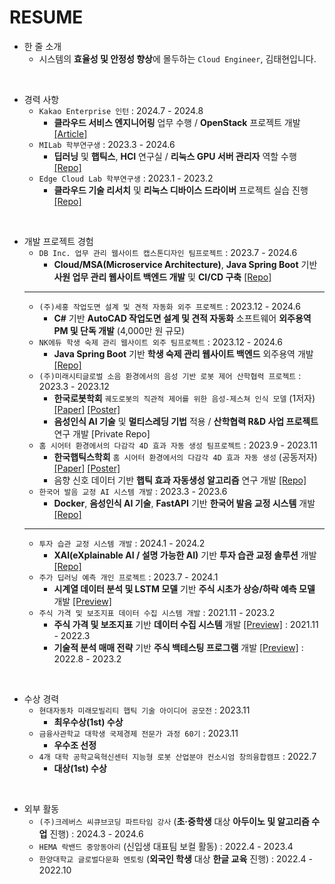 # RESUME

- 한 줄 소개
  - 시스템의 **효율성 및 안정성 향상**에 몰두하는 `Cloud Engineer`, 김태현입니다.

<br/>

- 경력 사항
  - `Kakao Enterprise 인턴` : 2024.7 - 2024.8
    - **클라우드 서비스 엔지니어링** 업무 수행 / **OpenStack** 프로젝트 개발 [[Article]](https://biz.chosun.com/it-science/ict/2024/09/04/RLLXETAVNVBVRKU6FS7E2PD5MM/?utm_source=naver&utm_medium=original&utm_campaign=biz)
  - `MILab 학부연구생` : 2023.3 - 2024.6
    - **딥러닝** 및 **햅틱스**, **HCI** 연구실 / **리눅스 GPU 서버 관리자** 역할 수행 [[Repo]](https://github.com/DevTae/MILabLinuxScripts)
  - `Edge Cloud Lab 학부연구생` : 2023.1 - 2023.2
    - **클라우드 기술 리서치** 및 **리눅스 디바이스 드라이버** 프로젝트 실습 진행 [[Repo]](https://github.com/DevTae/Linux-Device-Driver)

<br/>

- 개발 프로젝트 경험
  - `DB Inc. 업무 관리 웹사이트 캡스톤디자인 팀프로젝트` : 2023.7 - 2024.6
    - **Cloud/MSA(Microservice Architecture)**, **Java Spring Boot** 기반 **사원 업무 관리 웹사이트 백엔드 개발** 및 **CI/CD 구축** [[Repo]](https://github.com/DB-Inc-Capstone)
  -----
  - `(주)세홍 작업도면 설계 및 견적 자동화 외주 프로젝트` : 2023.12 - 2024.6
    - **C#** 기반 **AutoCAD 작업도면 설계 및 견적 자동화** 소프트웨어 **외주용역 PM 및 단독 개발** (4,000만 원 규모)
  - `NK에듀 학생 숙제 관리 웹사이트 외주 팀프로젝트` : 2023.12 - 2024.6
    - **Java Spring Boot** 기반 **학생 숙제 관리 웹사이트 백엔드** 외주용역 개발 [[Repo]](https://github.com/NKdevelop1/NK_develop_back)
  - `(주)미래시티글로벌 소음 환경에서의 음성 기반 로봇 제어 산학협력 프로젝트` : 2023.3 - 2023.12
    - **한국로봇학회** `궤도로봇의 직관적 제어를 위한 음성-제스쳐 인식 모델` (1저자) [[Paper]](https://github.com/DevTae/MILabPaper/blob/main/%5B%EB%85%BC%EB%AC%B8%EC%B4%88%EB%A1%9D%5D%20%EA%B6%A4%EB%8F%84%EB%A1%9C%EB%B4%87%EC%9D%98%20%EC%A7%81%EA%B4%80%EC%A0%81%20%EC%A0%9C%EC%96%B4%EB%A5%BC%20%EC%9C%84%ED%95%9C%20%EC%9D%8C%EC%84%B1-%EC%A0%9C%EC%8A%A4%EC%B3%90%20%EC%9D%B8%EC%8B%9D%20%EB%AA%A8%EB%8D%B8.pdf) [[Poster]](https://github.com/DevTae/MILabPaper/blob/main/%5B%ED%8F%AC%EC%8A%A4%ED%84%B0%5D%20%EA%B6%A4%EB%8F%84%EB%A1%9C%EB%B4%87%EC%9D%98%20%EC%A7%81%EA%B4%80%EC%A0%81%20%EC%A0%9C%EC%96%B4%EB%A5%BC%20%EC%9C%84%ED%95%9C%20%EC%9D%8C%EC%84%B1-%EC%A0%9C%EC%8A%A4%EC%B3%90%20%EC%9D%B8%EC%8B%9D%20%EB%AA%A8%EB%8D%B8.pdf)
    - **음성인식 AI 기술** 및 **멀티스레딩 기법** 적용 / **산학협력 R&D 사업 프로젝트** 연구 개발 [Private Repo]
  - `홈 시어터 환경에서의 다감각 4D 효과 자동 생성 팀프로젝트` : 2023.9 - 2023.11
    - **한국햅틱스학회** `홈 시어터 환경에서의 다감각 4D 효과 자동 생성` (공동저자) [[Paper]](https://github.com/DevTae/MILabPaper/blob/main/%5B%EB%85%BC%EB%AC%B8%EC%B4%88%EB%A1%9D%5D%20%ED%99%88%20%EC%8B%9C%EC%96%B4%ED%84%B0%20%ED%99%98%EA%B2%BD%EC%97%90%EC%84%9C%EC%9D%98%20%EB%8B%A4%EA%B0%90%EA%B0%81%204D%20%ED%9A%A8%EA%B3%BC%20%EC%9E%90%EB%8F%99%20%EC%83%9D%EC%84%B1.pdf) [[Poster]](https://github.com/DevTae/MILabPaper/blob/main/%5B%ED%8F%AC%EC%8A%A4%ED%84%B0%5D%20%ED%99%88%20%EC%8B%9C%EC%96%B4%ED%84%B0%20%ED%99%98%EA%B2%BD%EC%97%90%EC%84%9C%EC%9D%98%20%EB%8B%A4%EA%B0%90%EA%B0%81%204D%20%ED%9A%A8%EA%B3%BC%20%EC%9E%90%EB%8F%99%20%EC%83%9D%EC%84%B1.pdf)
    - 음향 신호 데이터 기반 **햅틱 효과 자동생성 알고리즘** 연구 개발 [[Repo]](https://github.com/DevTae/PsychoAcousticsAnalysis)
  - `한국어 발음 교정 AI 시스템 개발` : 2023.3 - 2023.6
    - **Docker**, **음성인식 AI 기술**, **FastAPI** 기반 **한국어 발음 교정 시스템** 개발 [[Repo]](https://github.com/DevTae/SpeechFeedback)
  -----
  - `투자 습관 교정 시스템 개발` : 2024.1 - 2024.2
    - **XAI(eXplainable AI / 설명 가능한 AI)** 기반 **투자 습관 교정 솔루션** 개발 [[Repo]](https://github.com/DevTae/InvestorRoadmap)
  - `주가 딥러닝 예측 개인 프로젝트` : 2023.7 - 2024.1
    - **시계열 데이터 분석 및 LSTM 모델** 기반 **주식 시초가 상승/하락 예측 모델** 개발 [[Preview]](https://github.com/DevTae/StockPricePredictionPreview)
  - `주식 가격 및 보조지표 데이터 수집 시스템 개발` : 2021.11 - 2023.2
    - **주식 가격 및 보조지표** 기반 **데이터 수집 시스템** 개발 [[Preview]](https://github.com/DevTae/StockToolsPreview?tab=readme-ov-file#stockdatabase-project) : 2021.11 - 2022.3
    - **기술적 분석 매매 전략** 기반 **주식 백테스팅 프로그램** 개발 [[Preview]](https://github.com/DevTae/StockToolsPreview?tab=readme-ov-file#stockbacktester-project) : 2022.8 - 2023.2

<br/>

- 수상 경력
  - `현대자동차 미래모빌리티 햅틱 기술 아이디어 공모전` : 2023.11
    - **최우수상(1st) 수상**
  - `금융사관학교 대학생 국제경제 전문가 과정 60기` : 2023.11
    - **우수조 선정**
  - `4개 대학 공학교육혁신센터 지능형 로봇 산업분야 컨소시엄 창의융합캠프` : 2022.7
    - **대상(1st) 수상**

<br/>

- 외부 활동
  - `(주)크레버스 씨큐브코딩 파트타임 강사` (**초·중학생** 대상 **아두이노 및 알고리즘 수업** 진행) : 2024.3 - 2024.6
  - `HEMA 락밴드 중앙동아리` (신입생 대표팀 보컬 활동) : 2022.4 - 2023.4
  - `한양대학교 글로벌다문화 멘토링` (**외국인 학생** 대상 **한글 교육** 진행) : 2022.4 - 2022.10
  
<br/>
